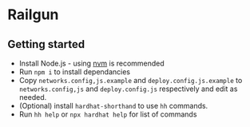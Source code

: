 # Railgun

## Getting started
- Install Node.js - using [nvm](https://github.com/nvm-sh/nvm) is recommended
- Run `npm i` to install dependancies
- Copy `networks.config,js.example` and `deploy.config.js.example` to `networks.config,js` and `deploy.config.js` respectively and edit as needed.
- (Optional) install `hardhat-shorthand` to use `hh` commands.
- Run `hh help` or `npx hardhat help` for list of commands
